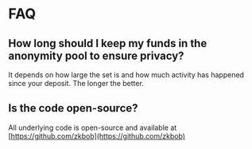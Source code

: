# FAQ

## How long should I keep my funds in the anonymity pool to ensure privacy?

It depends on how large the set is and how much activity has happened since your deposit. The longer the better.

## Is the code open-source?

All underlying code is open-source and available at [https://github.com/zkbob](https://github.com/zkbob)



